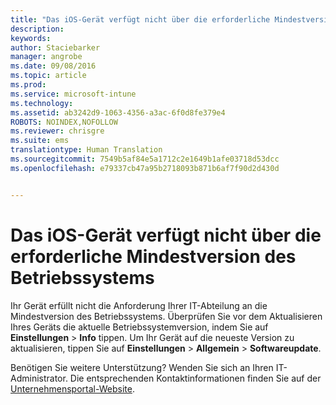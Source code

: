 ```yaml
---
title: "Das iOS-Gerät verfügt nicht über die erforderliche Mindestversion des Betriebssystems | Microsoft Intune"
description: 
keywords: 
author: Staciebarker
manager: angrobe
ms.date: 09/08/2016
ms.topic: article
ms.prod: 
ms.service: microsoft-intune
ms.technology: 
ms.assetid: ab3242d9-1063-4356-a3ac-6f0d8fe379e4
ROBOTS: NOINDEX,NOFOLLOW
ms.reviewer: chrisgre
ms.suite: ems
translationtype: Human Translation
ms.sourcegitcommit: 7549b5af84e5a1712c2e1649b1afe03718d53dcc
ms.openlocfilehash: e79337cb47a95b2718093b871b6af7f90d2d430d


---
```



# Das iOS-Gerät verfügt nicht über die erforderliche Mindestversion des Betriebssystems

Ihr Gerät erfüllt nicht die Anforderung Ihrer IT-Abteilung an die Mindestversion des Betriebssystems.  Überprüfen Sie vor dem Aktualisieren Ihres Geräts die aktuelle Betriebssystemversion, indem Sie auf **Einstellungen** &gt; **Info** tippen. Um Ihr Gerät auf die neueste Version zu aktualisieren, tippen Sie auf **Einstellungen** &gt; **Allgemein** &gt; **Softwareupdate**.

Benötigen Sie weitere Unterstützung? Wenden Sie sich an Ihren IT-Administrator. Die entsprechenden Kontaktinformationen finden Sie auf der [Unternehmensportal-Website](http://portal.manage.microsoft.com).





<!--HONumber=Sep16_HO2-->



